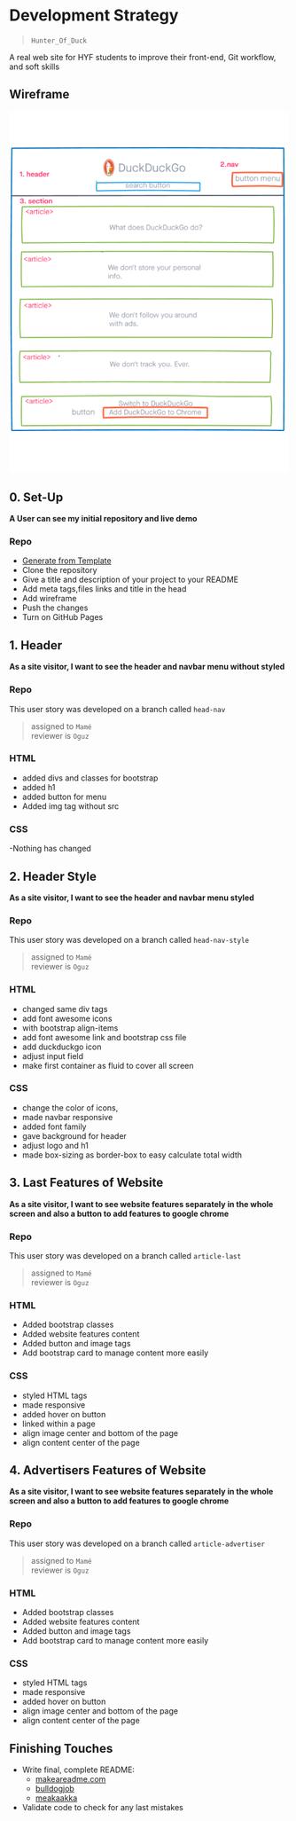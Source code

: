 # Development Strategy

> `Hunter_Of_Duck`

A real web site for HYF students to improve their front-end, Git workflow, and soft skills

## Wireframe


![wireframe](./img/duckduckwireframe.png)

## 0. Set-Up

__A User can see my initial repository and live demo__

### Repo

- [Generate from Template](https://github.com/HackYourFutureBelgium/w3-validation-template)
- Clone the repository
- Give a title and description of your project to your README
- Add meta tags,files links and title in the head
- Add wireframe
- Push the changes
- Turn on GitHub Pages

## 1. Header

__As a site visitor, I want to see the header and navbar menu without styled__

### Repo

This user story was developed on a branch called `head-nav`

> assigned to `Mamé`  
> reviewer is `Oguz`

### HTML

- added divs and classes for bootstrap 
- added h1
- added button for menu
- Added img tag without src

### CSS

-Nothing has changed

## 2. Header Style

__As a site visitor, I want to see the header and navbar menu styled__

### Repo

This user story was developed on a branch called `head-nav-style`

> assigned to `Mamé`  
> reviewer is `Oguz`

### HTML

- changed same div tags
- add font awesome icons
- with bootstrap align-items
- add font awesome link and bootstrap css file
- add duckduckgo icon
- adjust input field 
- make first container as fluid to cover all screen

### CSS

- change the color of icons,
- made navbar responsive
- added font family
- gave background for header
- adjust logo and h1
- made box-sizing as border-box to easy calculate total width

## 3. Last Features of Website

__As a site visitor, I want to see website features separately in  the whole screen  and also a button to add features to google chrome__

### Repo

This user story was developed on a branch called `article-last`

> assigned to `Mamé`  
> reviewer is `Oguz`

### HTML

- Added bootstrap classes
- Added website features content
- Added button and image tags
- Add bootstrap card to manage content more easily


### CSS

- styled HTML tags
- made responsive 
- added hover on button
- linked within a page
- align image center and bottom of the page
- align content center of the page

## 4. Advertisers Features of Website

__As a site visitor, I want to see website features separately in  the whole screen  and also a button to add features to google chrome__

### Repo

This user story was developed on a branch called `article-advertiser`

> assigned to `Mamé`  
> reviewer is `Oguz`

### HTML

- Added bootstrap classes
- Added website features content
- Added button and image tags
- Add bootstrap card to manage content more easily


### CSS

- styled HTML tags
- made responsive 
- added hover on button
- align image center and bottom of the page
- align content center of the page

## Finishing Touches

- Write final, complete README:
  - [makeareadme.com](https://www.makeareadme.com/)
  - [bulldogjob](https://bulldogjob.com/news/449-how-to-write-a-good-readme-for-your-github-project)
  - [meakaakka](https://medium.com/@meakaakka/a-beginners-guide-to-writing-a-kickass-readme-7ac01da88ab3)
- Validate code to check for any last mistakes
